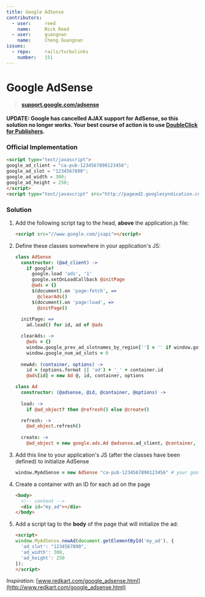 ```yaml
---
title: Google AdSense
contributors:
  - user:     reed
    name:     Nick Reed
  - user:     guangnan
    name:     Cheng Guangnan
issues:
  - repo:     rails/turbolinks
    number:   151
---
```


# Google AdSense

> **[support.google.com/adsense](https://support.google.com/adsense/bin/answer.py?hl=en&answer=181947&topic=29033&parent=28893&rd=1)**

#### UPDATE: Google has cancelled AJAX support for AdSense, so this solution no longer works.  Your best course of action is to use [DoubleClick for Publishers](/doubleclick_for_publishers.html).  

### Official Implementation

```html
<script type="text/javascript">
google_ad_client = "ca-pub-1234567890123456";
google_ad_slot = "1234567890";
google_ad_width = 300;
google_ad_height = 250;
</script>
<script type="text/javascript" src="http://pagead2.googlesyndication.com/pagead/show_ads.js"></script>
```

### Solution

1. Add the following script tag to the head, **above** the application.js file:

    ```html
    <script src="//www.google.com/jsapi"></script>
    ```

2. Define these classes somewhere in your application's JS:

    ```coffeescript
    class AdSense
      constructor: (@ad_client) ->
        if google?
          google.load 'ads', '1'
          google.setOnLoadCallback @initPage
          @ads = {}
          $(document).on 'page:fetch', =>
            @clearAds()
          $(document).on 'page:load', =>
            @initPage()
  
      initPage: =>
        ad.load() for id, ad of @ads
    
      clearAds: ->
        @ads = {}
        window.google_prev_ad_slotnames_by_region[''] = '' if window.google_prev_ad_slotnames_by_region
        window.google_num_ad_slots = 0
  
      newAd: (container, options) ->
        id = (options.format || 'ad') + '_' + container.id
        @ads[id] = new Ad @, id, container, options
    ```
    ```coffeescript
    class Ad
      constructor: (@adsense, @id, @container, @options) ->
  
      load: ->
        if @ad_object? then @refresh() else @create()
    
      refresh: ->
        @ad_object.refresh()
  
      create: ->
        @ad_object = new google.ads.Ad @adsense.ad_client, @container, @options
    ```

3. Add this line to your application's JS  (after the classes have been defined) to initialize AdSense

    ```coffeescript
    window.MyAdSense = new AdSense "ca-pub-1234567890123456" # your google_ad_client id
    ```

4. Create a container with an ID for each ad on the page

    ```html
    <body>
      <!-- content -->
      <div id="my_ad"></div>
    </body>
    ```

5. Add a script tag to the **body** of the page that will initialize the ad:

    ```html
    <script>
    window.MyAdSense.newAd(document.getElementById('my_ad'), {
      'ad_slot': "1234567890",
      'ad_width': 300,
      'ad_height': 250
    });
    </script>
    ```


*Inspiration:* [www.redkart.com/google_adsense.html](http://www.redkart.com/google_adsense.html)
